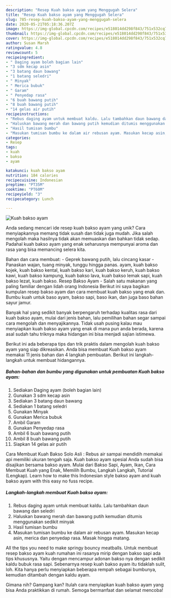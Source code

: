 ```yaml
---
description: "Resep Kuah bakso ayam yang Menggugah Selera"
title: "Resep Kuah bakso ayam yang Menggugah Selera"
slug: 785-resep-kuah-bakso-ayam-yang-menggugah-selera
date: 2020-05-21T05:18:36.207Z
image: https://img-global.cpcdn.com/recipes/e518014dd298f843/751x532cq70/kuah-bakso-ayam-foto-resep-utama.jpg
thumbnail: https://img-global.cpcdn.com/recipes/e518014dd298f843/751x532cq70/kuah-bakso-ayam-foto-resep-utama.jpg
cover: https://img-global.cpcdn.com/recipes/e518014dd298f843/751x532cq70/kuah-bakso-ayam-foto-resep-utama.jpg
author: Susan Marsh
ratingvalue: 4.8
reviewcount: 5
recipeingredient:
- " Daging ayam boleh bagian lain"
- "3 sdm kecap asin"
- "3 batang daun bawang"
- "1 batang seledri"
- " Minyak"
- " Merica bubuk"
- " Garam"
- " Penyedap rasa"
- "6 buah bawang putih"
- "8 buah bawang putih"
- "14 gelas air putih"
recipeinstructions:
- "Rebus daging ayam untuk membuat kaldu. Lalu tambahkan daun bawang dan seledri"
- "Haluskan bawang merah dan bawang putih kemudian ditumis menggunakan sedikit minyak"
- "Hasil tumisan bumbu"
- "Masukan tumisan bumbu ke dalam air rebusan ayam. Masukan kecap asin, merica dan penyedap rasa. Masak hingga matang."
categories:
- Resep
tags:
- kuah
- bakso
- ayam

katakunci: kuah bakso ayam 
nutrition: 184 calories
recipecuisine: Indonesian
preptime: "PT35M"
cooktime: "PT60M"
recipeyield: "3"
recipecategory: Lunch

---
```



![Kuah bakso ayam](https://img-global.cpcdn.com/recipes/e518014dd298f843/751x532cq70/kuah-bakso-ayam-foto-resep-utama.jpg)

Anda sedang mencari ide resep kuah bakso ayam yang unik? Cara menyiapkannya memang tidak susah dan tidak juga mudah. Jika salah mengolah maka hasilnya tidak akan memuaskan dan bahkan tidak sedap. Padahal kuah bakso ayam yang enak seharusnya mempunyai aroma dan rasa yang bisa memancing selera kita.

Bahan dan cara membuat: - Geprek bawang putih, lalu cincang kasar - Panaskan wajan, tuang minyak, tunggu hingga panas. ayam, kuah bakso kojek, kuah bakso kental, kuah bakso kari, kuah bakso keruh, kuah bakso kawi, kuah bakso kampung, kuah bakso lava, kuah bakso lemak sapi, kuah bakso lezat, kuah bakso. Resep Bakso Ayam - Salah satu makanan yang paling familiar dengan lidah orang Indonesia Berikut ini saya bagikan kumpulan resep bakso ayam dan cara membuat kuah bakso yang enak dan. Bumbu kuah untuk baso ayam, bakso sapi, baso ikan, dan juga baso bahan sayur jamur.

Banyak hal yang sedikit banyak berpengaruh terhadap kualitas rasa dari kuah bakso ayam, mulai dari jenis bahan, lalu pemilihan bahan segar sampai cara mengolah dan menyajikannya. Tidak usah pusing kalau mau menyiapkan kuah bakso ayam yang enak di mana pun anda berada, karena asal sudah tahu triknya maka hidangan ini bisa menjadi sajian istimewa.


Berikut ini ada beberapa tips dan trik praktis dalam mengolah kuah bakso ayam yang siap dikreasikan. Anda bisa membuat Kuah bakso ayam memakai 11 jenis bahan dan 4 langkah pembuatan. Berikut ini langkah-langkah untuk membuat hidangannya.

<!--inarticleads1-->

##### Bahan-bahan dan bumbu yang digunakan untuk pembuatan Kuah bakso ayam:

1. Sediakan  Daging ayam (boleh bagian lain)
1. Gunakan 3 sdm kecap asin
1. Sediakan 3 batang daun bawang
1. Sediakan 1 batang seledri
1. Gunakan  Minyak
1. Gunakan  Merica bubuk
1. Ambil  Garam
1. Gunakan  Penyedap rasa
1. Ambil 6 buah bawang putih
1. Ambil 8 buah bawang putih
1. Siapkan 14 gelas air putih


Cara Membuat Kuah Bakso Solo Asli : Rebus air sampai mendidih memakai api memiliki ukuran tengah saja. Kuah bakso ayam spesial Anda sudah bisa disajikan bersama bakso ayam. Mulai dari Bakso Sapi, Ayam, Ikan, Cara Membuat Kuah yang Enak, Memilih Bumbu, Langkah Langkah, Tutorial (Lengkap). Learn how to make this Indonesian style bakso ayam and kuah bakso ayam with this easy no fuss recipe. 

<!--inarticleads2-->

##### Langkah-langkah membuat Kuah bakso ayam:

1. Rebus daging ayam untuk membuat kaldu. Lalu tambahkan daun bawang dan seledri
1. Haluskan bawang merah dan bawang putih kemudian ditumis menggunakan sedikit minyak
1. Hasil tumisan bumbu
1. Masukan tumisan bumbu ke dalam air rebusan ayam. Masukan kecap asin, merica dan penyedap rasa. Masak hingga matang.


All the tips you need to make springy bouncy meatballs. Untuk membuat resep bakso ayam kuah rumahan ini rasanya mirip dengan bakso sapi ada tips khususnya. Yaitu dengan mencampur adonan bakso nya dengan sedikit kaldu bubuk rasa sapi. Sebenarnya resep kuah bakso ayam itu tidaklah sulit, loh. Kita hanya perlu menyiapkan beberapa rempah sebagai bumbunya, kemudian ditambah dengan kaldu ayam. 

Gimana nih? Gampang kan? Itulah cara menyiapkan kuah bakso ayam yang bisa Anda praktikkan di rumah. Semoga bermanfaat dan selamat mencoba!
